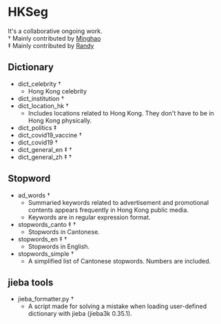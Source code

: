 # HKSeg

It's a collaborative ongoing work.  
† Mainly contributed by [Minghao](https://github.com/Minghao2812)  
‡ Mainly contributed by [Randy](https://github.com/randylinhustle)

## Dictionary

- dict_celebrity †
  - Hong Kong celebrity
- dict_institution †
- dict_location_hk †
  - Includes locations related to Hong Kong. They don't have to be in Hong Kong physically.
- dict_politics ‡
- dict_covid19_vaccine †
- dict_covid19 †
- dict_general_en ‡ †
- dict_general_zh ‡ †

## Stopword

- ad_words †
  - Summaried keywords related to advertisement and promotional contents appears frequently in Hong Kong public media.
  - Keywords are in regular expression format.
- stopwords_canto ‡ †
  - Stopwords in Cantonese.
- stopwords_en ‡ †
  - Stopwords in English.
- stopwords_simple †
  - A simplified list of Cantonese stopwords. Numbers are included.

## jieba tools

- jieba_formatter.py †
  - A script made for solving a mistake when loading user-defined dictionary with jieba (jieba3k 0.35.1).
